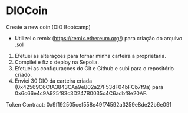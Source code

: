 # DIOCoin
Create a new coin (DIO Bootcamp)

- Utilizei o remix (https://remix.ethereum.org/) para criação do arquivo .sol

1. Efetuei as alteraçoes para tornar minha carteira a proprietária.
2. Compilei e fiz o deploy na Sepolia.
3. Efetuei as configuraçoes do Git e Github e subi para o repositório criado.
4. Enviei 30 DIO da carteira criada (0x42569C6CfA3843CAa9eB02a27F53dF04bFCb7f9a) para 0x6c66e4c9A925f83c3D247B0035c4C6adbf8e20AF.

Token Contract:
0x9f192505cef558e49f74592a3259e8de22b6e091
